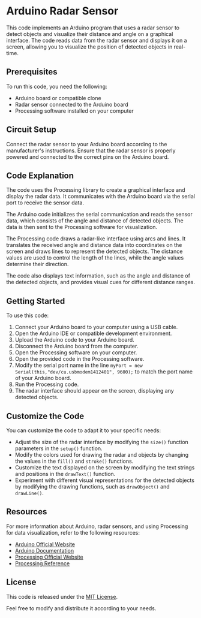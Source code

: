 # Arduino Radar Sensor

This code implements an Arduino program that uses a radar sensor to detect objects and visualize their distance and angle on a graphical interface. The code reads data from the radar sensor and displays it on a screen, allowing you to visualize the position of detected objects in real-time.

## Prerequisites

To run this code, you need the following:

- Arduino board or compatible clone
- Radar sensor connected to the Arduino board
- Processing software installed on your computer

## Circuit Setup

Connect the radar sensor to your Arduino board according to the manufacturer's instructions. Ensure that the radar sensor is properly powered and connected to the correct pins on the Arduino board.

## Code Explanation

The code uses the Processing library to create a graphical interface and display the radar data. It communicates with the Arduino board via the serial port to receive the sensor data.

The Arduino code initializes the serial communication and reads the sensor data, which consists of the angle and distance of detected objects. The data is then sent to the Processing software for visualization.

The Processing code draws a radar-like interface using arcs and lines. It translates the received angle and distance data into coordinates on the screen and draws lines to represent the detected objects. The distance values are used to control the length of the lines, while the angle values determine their direction.

The code also displays text information, such as the angle and distance of the detected objects, and provides visual cues for different distance ranges.

## Getting Started

To use this code:

1. Connect your Arduino board to your computer using a USB cable.
2. Open the Arduino IDE or compatible development environment.
3. Upload the Arduino code to your Arduino board.
4. Disconnect the Arduino board from the computer.
5. Open the Processing software on your computer.
6. Open the provided code in the Processing software.
7. Modify the serial port name in the line `myPort = new Serial(this,"dev/cu.usbmodem1412401", 9600);` to match the port name of your Arduino board.
8. Run the Processing code.
9. The radar interface should appear on the screen, displaying any detected objects.

## Customize the Code

You can customize the code to adapt it to your specific needs:

- Adjust the size of the radar interface by modifying the `size()` function parameters in the `setup()` function.
- Modify the colors used for drawing the radar and objects by changing the values in the `fill()` and `stroke()` functions.
- Customize the text displayed on the screen by modifying the text strings and positions in the `drawText()` function.
- Experiment with different visual representations for the detected objects by modifying the drawing functions, such as `drawObject()` and `drawLine()`.

## Resources

For more information about Arduino, radar sensors, and using Processing for data visualization, refer to the following resources:

- [Arduino Official Website](https://www.arduino.cc/)
- [Arduino Documentation](https://www.arduino.cc/reference/en/)
- [Processing Official Website](https://processing.org/)
- [Processing Reference](https://processing.org/reference/)

## License

This code is released under the [MIT License](LICENSE).

Feel free to modify and distribute it according to your needs.
